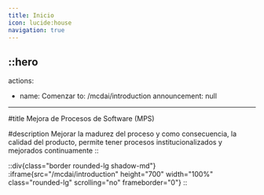 ```yaml
---
title: Inicio
icon: lucide:house
navigation: true
---
```


::hero
---
actions:
  - name: Comenzar
    to: /mcdai/introduction
announcement: null
---
#title
Mejora de Procesos de Software (MPS)

#description
Mejorar la madurez del proceso y como consecuencia, la calidad del producto, permite tener procesos institucionalizados y mejorados continuamente
::


::div{class="border rounded-lg shadow-md"}
  :iframe{src="/mcdai/introduction" height="700" width="100%" class="rounded-lg" scrolling="no" frameborder="0"}
::
